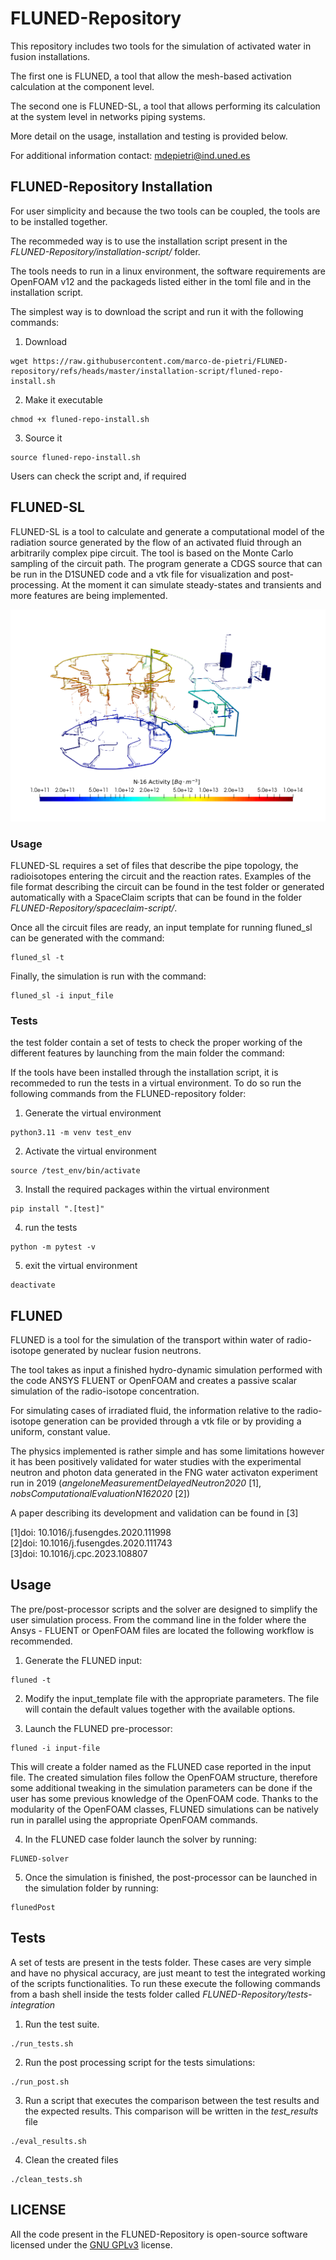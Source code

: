 # FLUNED-Repository

This repository includes two tools for the simulation of activated water in fusion installations.

The first one is FLUNED, a tool that allow the mesh-based activation calculation at the component level.

The second one is FLUNED-SL, a tool that allows performing its calculation at the system level in networks piping systems.

More detail on the usage, installation and testing is provided below.

For additional information contact: mdepietri@ind.uned.es

## FLUNED-Repository Installation

For user simplicity and because the two tools can be coupled, the tools are to be installed together.

The recommeded way is to use the installation script present in the _FLUNED-Repository/installation-script/_ folder.

The tools needs to run in a linux environment, the software requirements are OpenFOAM v12 and the packageds listed either in the toml file and in the installation script.

The simplest way is to download the script and run it with the following commands:

1. Download
```
wget https://raw.githubusercontent.com/marco-de-pietri/FLUNED-repository/refs/heads/master/installation-script/fluned-repo-install.sh
```

2. Make it executable
```
chmod +x fluned-repo-install.sh
```
3. Source it
```
source fluned-repo-install.sh
```


Users can check the script and, if required

## FLUNED-SL

FLUNED-SL is a tool to calculate and generate a computational model of the
radiation source generated by the flow of an activated fluid through an
arbitrarily complex pipe circuit. The tool is based on the Monte Carlo sampling
of the circuit path. The program generate a CDGS source that can be run in the
D1SUNED code and a vtk file for visualization and post-processing. At the moment
it can simulate steady-states and transients and more features are being implemented.

![mcflow output example](/doc/example.png)

### Usage

FLUNED-SL requires a set of files that describe the pipe topology, the radioisotopes entering the circuit and the reaction rates. Examples of the file format describing the circuit can be found in the test folder or generated automatically with a SpaceClaim scripts that can be found in the folder _FLUNED-Repository/spaceclaim-script/_.

Once all the circuit files are ready, an input template for running fluned_sl can be generated with the command:

```
fluned_sl -t
```

Finally, the simulation is run with the command:

```
fluned_sl -i input_file
```
### Tests

the test folder contain a set of tests to check the proper working of the different features by launching from the main folder the command:

If the tools have been installed through the installation script, it is recommeded to run the tests in a virtual environment. To do so run the following commands from the FLUNED-repository folder:

1. Generate the virtual environment
```
python3.11 -m venv test_env
```

2. Activate the virtual environment
```
source /test_env/bin/activate
```

3. Install the required packages within the virtual environment
```
pip install ".[test]"
```

4. run the tests
```
python -m pytest -v
```

5. exit the virtual environment
```
deactivate
```

## FLUNED

FLUNED is a tool for the simulation of the transport within water of radio-isotope generated by nuclear fusion neutrons.

The tool takes as input a finished hydro-dynamic simulation performed with the code ANSYS FLUENT or OpenFOAM and creates a passive scalar simulation of the radio-isotope concentration.

For simulating cases of irradiated fluid, the information relative to the radio-isotope generation can be provided through a vtk file or by providing a uniform, constant value.

The physics implemented is rather simple and has some limitations however it has been positively validated for water studies with the experimental neutron and photon data generated in the FNG water activaton experiment run in 2019 (_angeloneMeasurementDelayedNeutron2020_ [1], _nobsComputationalEvaluationN162020_ [2])

A paper describing its development and validation can be found in [3]

[1]doi: 10.1016/j.fusengdes.2020.111998\
[2]doi: 10.1016/j.fusengdes.2020.111743\
[3]doi: 10.1016/j.cpc.2023.108807

## Usage

The pre/post-processor scripts and the solver are designed to simplify the user simulation process. From the command line in the folder where the Ansys - FLUENT or OpenFOAM files are located the following workflow is recommended.

 1.	Generate the FLUNED input:

 ```
 fluned -t
 ```

 2.	Modify the input_template file with the appropriate parameters. The file will contain the default values together with the available options.

 3.	Launch the FLUNED pre-processor:

 ```
 fluned -i input-file
 ```

This will create a folder named as the FLUNED case reported in the input file. The created simulation files follow the OpenFOAM structure, therefore some additional tweaking in the simulation parameters can be done if the user has some previous knowledge of the OpenFOAM code. Thanks to the modularity of the OpenFOAM classes, FLUNED simulations can be natively run in parallel using the appropriate OpenFOAM commands.

4.	In the FLUNED case folder launch the solver by running:

```
FLUNED-solver
```

5.	Once the simulation is finished, the post-processor can be launched in the simulation folder by running:

```
flunedPost
```

## Tests

A set of tests are present in the tests folder. These cases are very simple and have no physical accuracy, are just meant to test the integrated working of the scripts functionalities.
To run these execute the following commands from a bash shell inside the tests folder called _FLUNED-Repository/tests-integration_

1. Run the test suite.

```
./run_tests.sh
```

2. Run the post processing script for the tests simulations:

```
./run_post.sh
```

3. Run a script that executes the comparison between the test results and the expected results. This comparison will be written in the _test_results_ file
```
./eval_results.sh
```

4. Clean the created files
```
./clean_tests.sh
```

## LICENSE
All the code present in the FLUNED-Repository is open-source software licensed under the [GNU GPLv3](./LICENSE) license.
